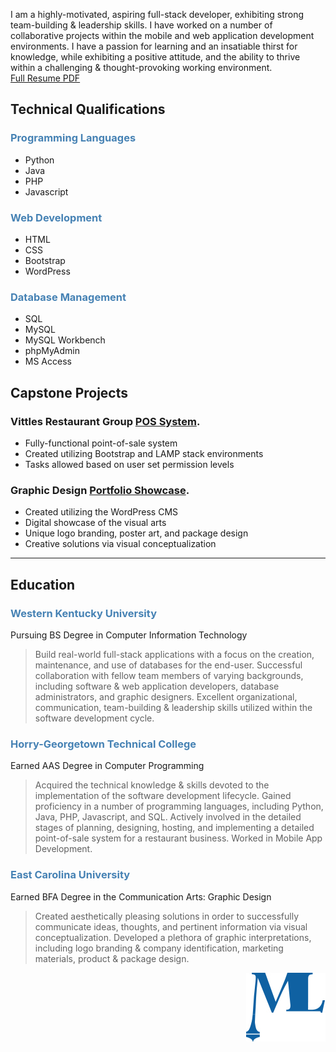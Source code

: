 I am a highly-motivated, aspiring full-stack developer, exhibiting strong team-building & leadership skills. I have worked on a number of collaborative projects within the mobile and web application development environments. I have a passion for learning and an insatiable thirst for knowledge, while exhibiting a positive attitude, and the ability to thrive within a challenging & thought-provoking working environment.<br>
[Full Resume PDF](Lamelza_CV.pdf)

<!--![Tux, the Linux mascot](images/logo1.jpg) # Software Developer
<img src="images/logo1.jpg" width="200">-->

## Technical Qualifications
### <span style="color:steelblue">Programming Languages</span>

* Python
* Java
* PHP
* Javascript

### <span style="color:steelblue">Web Development</span>

* HTML
* CSS
* Bootstrap
* WordPress

### <span style="color:steelblue">Database Management</span>

* SQL
* MySQL
* MySQL Workbench
* phpMyAdmin
* MS Access

## Capstone Projects
<!--Dillinger requires [Node.js](https://nodejs.org/) v10+ to run.-->
### Vittles Restaurant Group [POS System](https://www.loom.com/share/fbf197d4fa9a4a728485856623861eb3?sid=7642899d-c803-4ec0-b441-8404d9e9d82e/).
* Fully-functional point-of-sale system
* Created utilizing Bootstrap and LAMP stack environments
* Tasks allowed based on user set permission levels

### Graphic Design [Portfolio Showcase](http://portfolio.melissalamelza.com/).
* Created utilizing the WordPress CMS
* Digital showcase of the visual arts
* Unique logo branding, poster art, and package design
* Creative solutions via visual conceptualization
  
___


## Education
### <span style="color:steelblue">Western Kentucky University</span>
Pursuing BS Degree in Computer Information Technology
> Build real-world full-stack applications with a focus on the
> creation, maintenance, and use of databases for the end-user.
> Successful collaboration with fellow team members of varying 
> backgrounds, including software & web application developers,
> database administrators, and graphic designers. Excellent 
> organizational, communication, team-building & leadership 
> skills utilized within the software development cycle.

### <span style="color:steelblue">Horry-Georgetown Technical College</span>
Earned AAS Degree in Computer Programming
> Acquired the technical knowledge & skills devoted to the 
> implementation of the software development lifecycle. 
> Gained proficiency in a number of programming languages,
> including Python, Java, PHP, Javascript, and SQL. Actively 
> involved in the detailed stages of planning, designing, hosting, 
> and implementing a detailed point-of-sale system for a
> restaurant business. Worked in Mobile App Development.

### <span style="color:steelblue">East Carolina University</span>
Earned BFA Degree in the Communication Arts: Graphic Design
> Created aesthetically pleasing solutions in order to successfully
> communicate ideas, thoughts, and pertinent information via
> visual conceptualization. Developed a plethora of graphic
> interpretations, including logo branding & company
> identification, marketing materials, product & package design.

<p style="text-align:right"><img style ="align:center" src="images/logo1.jpg"></p>





